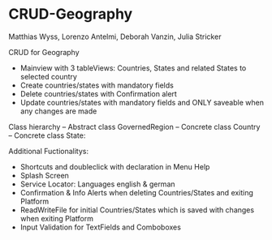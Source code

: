 # CRUD-Geography

Matthias Wyss, Lorenzo Antelmi, Deborah Vanzin, Julia Stricker

CRUD for Geography
- Mainview with 3 tableViews: Countries, States and related States to selected country
- Create countries/states with mandatory fields 
- Delete countries/states with Confirmation alert
- Update countries/states with mandatory fields and ONLY saveable when any changes are made

Class hierarchy
– Abstract class GovernedRegion
– Concrete class Country
– Concrete class State:

Additional Fuctionalitys:
- Shortcuts and doubleclick with declaration in Menu Help
- Splash Screen
- Service Locator: Languages english & german
- Confirmation & Info Alerts when deleting Countries/States and exiting Platform
- ReadWriteFile for initial Countries/States which is saved with changes when exiting Platform
- Input Validation for TextFields and Comboboxes


